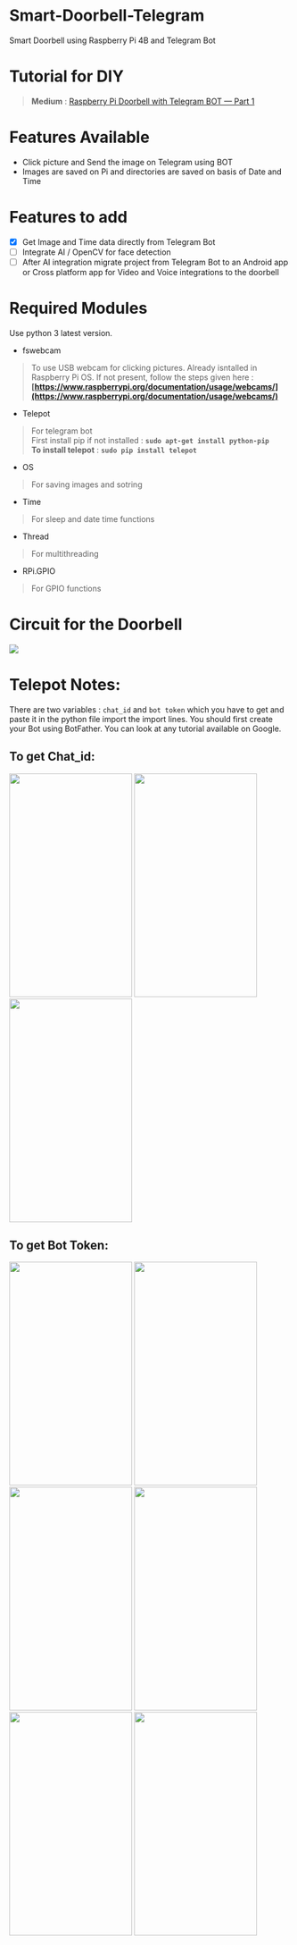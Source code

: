 # Smart-Doorbell-Telegram
Smart Doorbell using Raspberry Pi 4B and Telegram Bot

# Tutorial for DIY
> **Medium** : [Raspberry Pi Doorbell with Telegram BOT — Part 1](https://lagnos.medium.com/raspberry-pi-doorbell-with-telegram-bot-part-1-fa75d747524d)

# Features Available
* Click picture and Send the image on Telegram using BOT
* Images are saved on Pi and directories are saved on basis of Date and Time

# Features to add
- [x] Get Image and Time data directly from Telegram Bot
- [ ] Integrate AI / OpenCV for face detection
- [ ] After AI integration migrate project from Telegram Bot to an Android app or Cross platform app for Video and Voice integrations to the doorbell

# Required Modules
Use python 3 latest version.
* fswebcam
> To use USB webcam for clicking pictures. Already isntalled in Raspberry Pi OS. If not present, follow the steps given here : **[https://www.raspberrypi.org/documentation/usage/webcams/](https://www.raspberrypi.org/documentation/usage/webcams/)**

* Telepot
> For telegram bot</br>
First install pip if not installed : **`sudo apt-get install python-pip`**</br>
**To install telepot** : **`sudo pip install telepot`**

* OS
> For saving images and sotring
* Time
> For sleep and date time functions
* Thread
> For multithreading
* RPi.GPIO
> For GPIO functions

# Circuit for the Doorbell
![](circuit.jpg)

# Telepot Notes:
There are two variables : `chat_id` and `bot token` which you have to get and paste it in the python file import the import lines. You should first create your Bot using BotFather. You can look at any tutorial available on Google.

## To get Chat_id:
<img src="chatID1.png" width="220" height="400"> <img src="chatID2.png" width="220" height="400"> <img src="chatID3.jpg" width="220" height="400">

## To get Bot Token:
<img src="botToken1.png" width="220" height="400"> <img src="botToken2.png" width="220" height="400"> <img src="botToken3.png" width="220" height="400"> <img src="botToken4.png" width="220" height="400"> <img src="botToken5.png" width="220" height="400"> <img src="botToken6.jpg" width="220" height="400">

